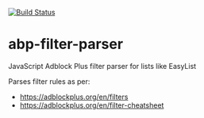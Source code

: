 [![Build Status](https://travis-ci.org/bbondy/abp-filter-parser.svg?branch=master)](https://travis-ci.org/bbondy/abp-filter-parser)

# abp-filter-parser
JavaScript Adblock Plus filter parser for lists like EasyList

Parses filter rules as per:
- https://adblockplus.org/en/filters
- https://adblockplus.org/en/filter-cheatsheet
